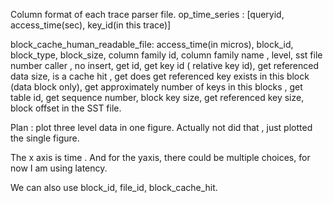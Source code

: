
Column format of each trace parser file.
op_time_series : [queryid, access_time(sec), key_id(in this trace)]

block_cache_human_readable_file: 
access_time(in micros), 
block_id, 
block_type, 
block_size, 
column family id,
column family name ,
level,
sst file number
caller ,
no insert,
get id,
get key id ( relative key id),
get referenced data size,
is a cache hit ,
get does get referenced key exists in this block (data block only),
get approximately number of keys in this blocks ,
get table id,
get sequence number,
block key size,
get referenced key size,
block  offset in the SST  file.






Plan : plot three level data in one figure.
Actually not did that , just plotted the single figure.

The x axis is time .
And for the yaxis,  there could be multiple choices, for now I am using latency.

We can also use block_id, file_id, block_cache_hit.

